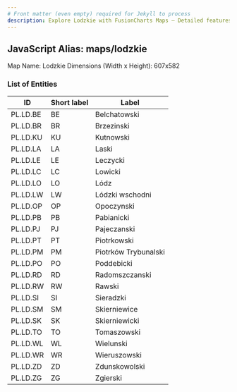 ```yaml
---
# Front matter (even empty) required for Jekyll to process
description: Explore Lodzkie with FusionCharts Maps – Detailed features for seamless integration. Try now & enhance your data visualization today! 
---
```


## JavaScript Alias: maps/lodzkie

Map Name: Lodzkie
Dimensions (Width x Height): 607x582





### List of Entities

ID | Short label | Label
---|---|---|
PL.LD.BE|BE|Belchatowski
PL.LD.BR|BR|Brzezinski
PL.LD.KU|KU|Kutnowski
PL.LD.LA|LA|Laski
PL.LD.LE|LE|Leczycki
PL.LD.LC|LC|Lowicki
PL.LD.LO|LO|Lódz
PL.LD.LW|LW|Lódzki wschodni
PL.LD.OP|OP|Opoczynski
PL.LD.PB|PB|Pabianicki
PL.LD.PJ|PJ|Pajeczanski
PL.LD.PT|PT|Piotrkowski
PL.LD.PM|PM|Piotrków Trybunalski
PL.LD.PO|PO|Poddebicki
PL.LD.RD|RD|Radomszczanski
PL.LD.RW|RW|Rawski
PL.LD.SI|SI|Sieradzki
PL.LD.SM|SM|Skierniewice
PL.LD.SK|SK|Skierniewicki
PL.LD.TO|TO|Tomaszowski
PL.LD.WL|WL|Wielunski
PL.LD.WR|WR|Wieruszowski
PL.LD.ZD|ZD|Zdunskowolski
PL.LD.ZG|ZG|Zgierski

